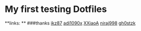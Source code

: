 # My first testing Dotfiles
**links: ** 
###thanks
[ikz87](https://github.com/ikz87/dots-2.0/tree/main)
[adi1090x](https://github.com/adi1090x/rofi)
[XXiaoA](https://github.com/XXiaoA/dotfiles/blob/main/eww/yuck/bar.yuck)
[niraj998](https://github.com/niraj998/dotfiles/tree/main)
[gh0stzk](https://github.com/gh0stzk/dotfiles/blob/master/config/bspwm/src/config/xsettingsd)
